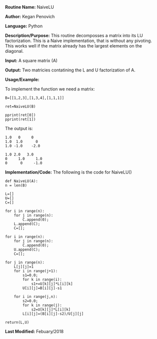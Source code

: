 **Routine Name:**           NaiveLU

**Author:** Kegan Penovich

**Language:** Python

**Description/Purpose:** This routine decomposses a matrix into its LU factorization. This is a Naive implementation, that is without any pivoting. This works well if the matrix already has the largest elements on the diagonal.

**Input:** A square matrix (A)

**Output:** Two matricies contatining the L and U factorization of A.

**Usage/Example:**

To implement the function we need a matrix:

    B=[[1,2,3],[1,3,4],[1,1,1]]

    ret=NaiveLU(B)

    pprint(ret[0])
    pprint(ret[1])
    
The output is:

    1.0	  0	    0	 
    1.0	 1.0	  0	 
    1.0	-1.0	-2.0	 

    1.0	2.0	  3.0	 
    0	  1.0	  1.0	 
    0	   0	 -1.0	

**Implementation/Code:** The following is the code for NaiveLU()

    def NaiveLU(A):
    n = len(B)

    L=[]
    U=[]
    C=[]

    for i in range(n):
        for j in range(n):
            C.append(0);
        L.append(C);
        C=[];

    for i in range(n):
        for j in range(n):
            C.append(0);
        U.append(C);
        C=[];

    for j in range(n):
        L[j][j]=1
        for i in range(j+1):
            s1=0.0;
            for k in range(i):
                s1+=U[k][j]*L[i][k]
            U[i][j]=B[i][j]-s1

        for i in range(j,n):
            s2=0.0;
            for k in range(j):
                s2=U[k][j]*L[i][k]
            L[i][j]=(B[i][j]-s2)/U[j][j]
            
    return(L,U)

**Last Modified:** Febuary/2018
